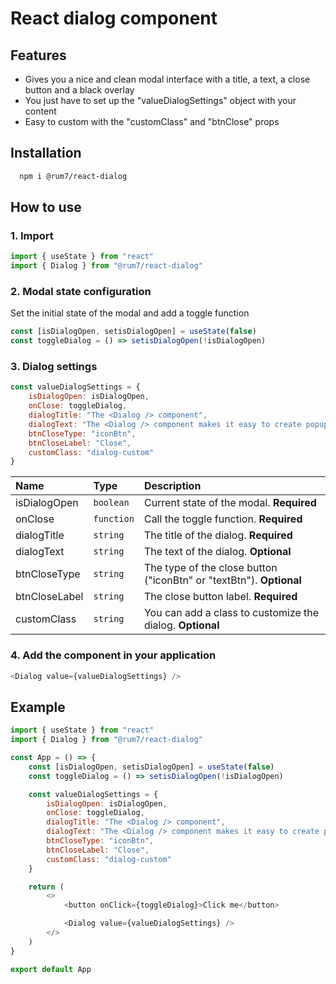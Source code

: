 # React dialog component

## Features
- Gives you a nice and clean modal interface with a title, a text, a close button and a black overlay
- You just have to set up the "valueDialogSettings" object with your content
- Easy to custom with the "customClass" and "btnClose" props

## Installation
```bash
  npm i @rum7/react-dialog
```

## How to use
### 1. Import
```javascript
import { useState } from "react"
import { Dialog } from "@rum7/react-dialog"
```

### 2. Modal state configuration
Set the initial state of the modal and add a toggle function
```javascript
const [isDialogOpen, setisDialogOpen] = useState(false)
const toggleDialog = () => setisDialogOpen(!isDialogOpen)
```

### 3. Dialog settings
```javascript
const valueDialogSettings = {
    isDialogOpen: isDialogOpen,
    onClose: toggleDialog,
    dialogTitle: "The <Dialog /> component",
    dialogText: "The <Dialog /> component makes it easy to create popup dialogs and modals in your react.JS application.",
    btnCloseType: "iconBtn",
    btnCloseLabel: "Close",
    customClass: "dialog-custom"
}
```
| Name | Type     | Description                |
| :---- | :------- | :------------------------- |
| isDialogOpen | `boolean` | Current state of the modal. **Required** |
| onClose | `function` | Call the toggle function. **Required** |
| dialogTitle | `string` | The title of the dialog. **Required** |
| dialogText | `string` | The text of the dialog. **Optional** |
| btnCloseType | `string` | The type of the close button ("iconBtn" or "textBtn"). **Optional** |
| btnCloseLabel | `string` | The close button label. **Required** |
| customClass | `string` | You can add a class to customize the dialog. **Optional** |


### 4. Add the component in your application
```javascript
<Dialog value={valueDialogSettings} />
```

## Example
```javascript
import { useState } from "react"
import { Dialog } from "@rum7/react-dialog"

const App = () => {    
    const [isDialogOpen, setisDialogOpen] = useState(false)
    const toggleDialog = () => setisDialogOpen(!isDialogOpen)

    const valueDialogSettings = {
        isDialogOpen: isDialogOpen,
        onClose: toggleDialog,
        dialogTitle: "The <Dialog /> component",
        dialogText: "The <Dialog /> component makes it easy to create popup dialogs and modals in your react.JS application.",
        btnCloseType: "iconBtn",
        btnCloseLabel: "Close",
        customClass: "dialog-custom"
    }

    return (
        <>
            <button onClick={toggleDialog}>Click me</button>

            <Dialog value={valueDialogSettings} />
        </>
    )
}

export default App
```